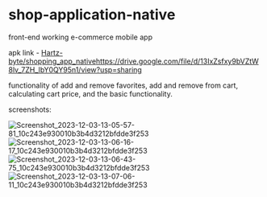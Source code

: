 # shop-application-native

front-end working e-commerce mobile app

apk link - [Hartz-byte/shopping_app_native](https://drive.google.com/file/d/13IxZsfxy9bVZtW8lv_7ZH_IbY0QY95n1/view?usp=sharing)https://drive.google.com/file/d/13IxZsfxy9bVZtW8lv_7ZH_IbY0QY95n1/view?usp=sharing

functionality of add and remove favorites, add and remove from cart, calculating cart price, and the basic functionality.

screenshots:

![Screenshot_2023-12-03-13-05-57-81_10c243e930010b3b4d3212bfdde3f253](https://github.com/Hartz-byte/shop-application-native/assets/67004713/2ed45e24-1331-4f61-8f29-de3ef5a71706)
![Screenshot_2023-12-03-13-06-16-17_10c243e930010b3b4d3212bfdde3f253](https://github.com/Hartz-byte/shop-application-native/assets/67004713/b48e1daa-a8f5-454c-891b-004eaac9b9e4)
![Screenshot_2023-12-03-13-06-43-75_10c243e930010b3b4d3212bfdde3f253](https://github.com/Hartz-byte/shop-application-native/assets/67004713/6b9652ba-b709-4732-b56e-6bf63ec07192)
![Screenshot_2023-12-03-13-07-06-11_10c243e930010b3b4d3212bfdde3f253](https://github.com/Hartz-byte/shop-application-native/assets/67004713/ab4a3f91-c0ef-4edf-bd49-9b8fb0f25b30)
